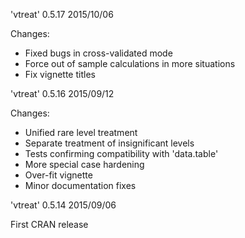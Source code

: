 

'vtreat' 0.5.17 2015/10/06

Changes:

- Fixed bugs in cross-validated mode
- Force out of sample calculations in more situations
- Fix vignette titles


'vtreat' 0.5.16 2015/09/12

Changes:

-  Unified rare level treatment
-  Separate treatment of insignificant levels
-  Tests confirming compatibility with 'data.table'
-  More special case hardening
-  Over-fit vignette
-  Minor documentation fixes



'vtreat' 0.5.14 2015/09/06

First CRAN release
